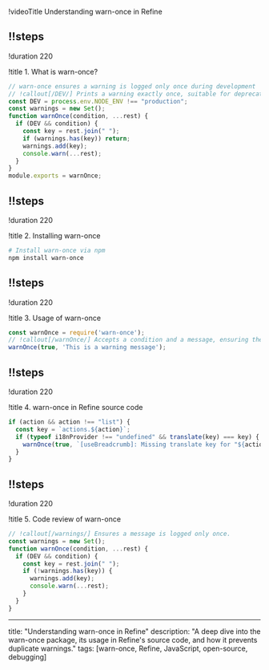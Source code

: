 !videoTitle Understanding warn-once in Refine

## !!steps

!duration 220

!title 1. What is warn-once?

```ts ! warn-once/index.js
// warn-once ensures a warning is logged only once during development
// !callout[/DEV/] Prints a warning exactly once, suitable for deprecation warnings or missing setup messages.
const DEV = process.env.NODE_ENV !== "production";
const warnings = new Set();
function warnOnce(condition, ...rest) {
  if (DEV && condition) {
    const key = rest.join(" ");
    if (warnings.has(key)) return;
    warnings.add(key);
    console.warn(...rest);
  }
}
module.exports = warnOnce;
```

## !!steps

!duration 220

!title 2. Installing warn-once

```sh ! terminal
# Install warn-once via npm
npm install warn-once
```

## !!steps

!duration 220

!title 3. Usage of warn-once

```ts ! warn-once/example.js
const warnOnce = require('warn-once');
// !callout[/warnOnce/] Accepts a condition and a message, ensuring the message logs only once.
warnOnce(true, 'This is a warning message');
```

## !!steps

!duration 220

!title 4. warn-once in Refine source code

```ts ! refine/hooks/breadcrumbs/index.ts
if (action && action !== "list") {
  const key = `actions.${action}`;
  if (typeof i18nProvider !== "undefined" && translate(key) === key) {
    warnOnce(true, `[useBreadcrumb]: Missing translate key for "${action}".`);
  }
}
```

## !!steps

!duration 220

!title 5. Code review of warn-once

```ts ! warn-once/index.js
// !callout[/warnings/] Ensures a message is logged only once.
const warnings = new Set();
function warnOnce(condition, ...rest) {
  if (DEV && condition) {
    const key = rest.join(" ");
    if (!warnings.has(key)) {
      warnings.add(key);
      console.warn(...rest);
    }
  }
}
```

---

title: "Understanding warn-once in Refine"
description: "A deep dive into the warn-once package, its usage in Refine's source code, and how it prevents duplicate warnings."
tags: [warn-once, Refine, JavaScript, open-source, debugging]

